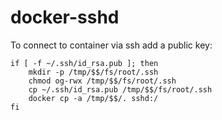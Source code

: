 # docker-sshd

To connect to container via ssh add a public key:
```
if [ -f ~/.ssh/id_rsa.pub ]; then
	mkdir -p /tmp/$$/fs/root/.ssh
	chmod og-rwx /tmp/$$/fs/root/.ssh
	cp ~/.ssh/id_rsa.pub /tmp/$$/fs/root/.ssh
    docker cp -a /tmp/$$/. sshd:/
fi
```


